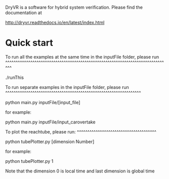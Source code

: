 DryVR is a software for hybrid system verification. Please find the documentation at 

http://dryvr.readthedocs.io/en/latest/index.html

Quick start
==================
To run all the examples at the same time in the inputFile folder, please run
^^^^^^^^^^^^^^^^^^^^^^^^^^^^^^^^^^^^^^^^^^^^^^^^^^^^^^^^^^^^^^^^^^^^^^^^^^^^^^^

./runThis


To run separate examples in the inputFile folder, please run 
^^^^^^^^^^^^^^^^^^^^^^^^^^^^^^^^^^^^^^^^^^^^^^^^^^^^^^^^^^^^^^^^^

python main.py inputFile/[input_file]

for example:

python main.py inputFile/input_carovertake


To plot the reachtube, please run:
^^^^^^^^^^^^^^^^^^^^^^^^^^^^^^^^^^^^^^

python tubePlotter.py [dimension Number]

for example:

python tubePlotter.py 1

Note that the dimension 0 is local time and last dimension is global time










